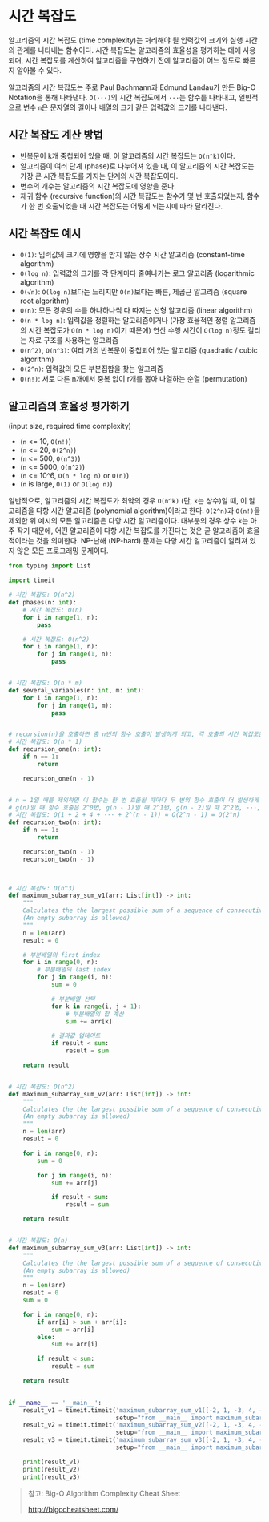 # 시간 복잡도

알고리즘의 시간 복잡도 (time complexity)는 처리해야 될 입력값의 크기와 실행 시간의 관계를 나타내는 함수이다.
시간 복잡도는 알고리즘의 효율성을 평가하는 데에 사용되며, 시간 복잡도를 계산하여 알고리즘을 구현하기 전에
알고리즘이 어느 정도로 빠른지 알아볼 수 있다.

알고리즘의 시간 복잡도는 주로 Paul Bachmann과 Edmund Landau가 만든 Big-O Notation을 통해 나타낸다.
`O(···)`의 시간 복잡도에서 `···`는 함수를 나타내고, 일반적으로 변수 `n`은 문자열의 길이나 배열의 크기 같은
입력값의 크기를 나타낸다.

## 시간 복잡도 계산 방법

- 반복문이 k개 중첩되어 있을 때, 이 알고리즘의 시간 복잡도는 `O(n^k)`이다.
- 알고리즘이 여러 단계 (phase)로 나누어져 있을 때, 이 알고리즘의 시간 복잡도는 가장 큰 시간 복잡도를 가지는 단계의
시간 복잡도이다.
- 변수의 개수는 알고리즘의 시간 복잡도에 영향을 준다.
- 재귀 함수 (recursive function)의 시간 복잡도는 함수가 몇 번 호출되었는지, 함수가 한 번
호출되었을 때 시간 복잡도는 어떻게 되는지에 따라 달라진다.

## 시간 복잡도 예시
- `O(1)`: 입력값의 크기에 영향을 받지 않는 상수 시간 알고리즘 (constant-time algorithm)
- `O(log n)`: 입력값의 크기를 각 단계마다 줄여나가는 로그 알고리즘 (logarithmic algorithm)
- `O(√n)`: `O(log n)`보다는 느리지만 `O(n)`보다는 빠른, 제곱근 알고리즘 (square root algorithm)
- `O(n)`: 모든 경우의 수를 하나하나씩 다 따지는 선형 알고리즘 (linear algorithm)
- `O(n * log n)`: 입력값을 정렬하는 알고리즘이거나 (가장 효율적인 정렬 알고리즘의 시간 복잡도가 `O(n * log n)`이기 때문에)
연산 수행 시간이 `O(log n)`정도 걸리는 자료 구조를 사용하는 알고리즘
- `O(n^2)`, `O(n^3)`: 여러 개의 반복문이 중첩되어 있는 알고리즘 (quadratic / cubic algorithm)
- `O(2^n)`: 입력값의 모든 부분집합을 찾는 알고리즘
- `O(n!)`: 서로 다른 n개에서 중복 없이 r개를 뽑아 나열하는 순열 (permutation)

## 알고리즘의 효율성 평가하기 
(input size, required time complexity)
- (`n` <= 10, `O(n!)`)
- (`n` <= 20, `O(2^n)`)
- (`n` <= 500, `O(n^3)`)
- (`n` <= 5000, `O(n^2)`)
- (`n` <= 10^6, `O(n * log n)` or `O(n)`)
- (`n` is large, `O(1)` or `O(log n)`)

일반적으로, 알고리즘의 시간 복잡도가 최악의 경우 `O(n^k)` (단, `k`는 상수)일 때, 이 알고리즘을 다항 시간 알고리즘
(polynomial algorithm)이라고 한다. `O(2^n)`과 `O(n!)`을 제외한 위 예시의 모든 알고리즘은 다항 시간 알고리즘이다.
대부분의 경우 상수 `k`는 아주 작기 때문에, 어떤 알고리즘이 다항 시간 복잡도를 가진다는 것은 곧 알고리즘이 효율적이라는
것을 의미한다. NP-난해 (NP-hard) 문제는 다항 시간 알고리즘이 알려져 있지 않은 모든 프로그래밍 문제이다.

```python
from typing import List

import timeit

# 시간 복잡도: O(n^2)
def phases(n: int):
    # 시간 복잡도: O(n)
    for i in range(1, n):
        pass

    # 시간 복잡도: O(n^2)
    for i in range(1, n):
        for j in range(1, n):
            pass


# 시간 복잡도: O(n * m)
def several_variables(n: int, m: int):
    for i in range(1, n):
        for j in range(1, m):
            pass


# recursion(n)을 호출하면 총 n번의 함수 호출이 발생하게 되고, 각 호출의 시간 복잡도는 O(1)이다.
# 시간 복잡도: O(n * 1)
def recursion_one(n: int):
    if n == 1:
        return

    recursion_one(n - 1)


# n = 1일 때를 제외하면 이 함수는 한 번 호출될 때마다 두 번의 함수 호출이 더 발생하게 된다.
# g(n)일 때 함수 호출은 2^0번, g(n - 1)일 때 2^1번, g(n - 2)일 때 2^2번, ···, g(1)일 때 2^(n - 1)번
# 시간 복잡도: O(1 + 2 + 4 + ··· + 2^(n - 1)) = O(2^n - 1) = O(2^n)
def recursion_two(n: int):
    if n == 1:
        return

    recursion_two(n - 1)
    recursion_two(n - 1)
	


# 시간 복잡도: O(n^3)
def maximum_subarray_sum_v1(arr: List[int]) -> int:
    """
    Calculates the the largest possible sum of a sequence of consecutive values in the array.
    (An empty subarray is allowed)
    """
    n = len(arr)
    result = 0

    # 부분배열의 first index
    for i in range(0, n):
        # 부분배열의 last index
        for j in range(i, n):
            sum = 0

            # 부분배열 선택
            for k in range(i, j + 1):
                # 부분배열의 합 계산
                sum += arr[k]

            # 결과값 업데이트
            if result < sum:
                result = sum

    return result


# 시간 복잡도: O(n^2)
def maximum_subarray_sum_v2(arr: List[int]) -> int:
    """
    Calculates the the largest possible sum of a sequence of consecutive values in the array.
    (An empty subarray is allowed)
    """
    n = len(arr)
    result = 0

    for i in range(0, n):
        sum = 0

        for j in range(i, n):
            sum += arr[j]

            if result < sum:
                result = sum

    return result


# 시간 복잡도: O(n)
def maximum_subarray_sum_v3(arr: List[int]) -> int:
    """
    Calculates the the largest possible sum of a sequence of consecutive values in the array.
    (An empty subarray is allowed)
    """
    n = len(arr)
    result = 0
    sum = 0

    for i in range(0, n):
        if arr[i] > sum + arr[i]:
            sum = arr[i]
        else:
            sum += arr[i]

        if result < sum:
            result = sum

    return result
	

if __name__ == '__main__':
    result_v1 = timeit.timeit('maximum_subarray_sum_v1([-2, 1, -3, 4, -1, 2, 1, -5, 4])',
                              setup="from __main__ import maximum_subarray_sum_v1", number=10000)
    result_v2 = timeit.timeit('maximum_subarray_sum_v2([-2, 1, -3, 4, -1, 2, 1, -5, 4])',
                              setup="from __main__ import maximum_subarray_sum_v2", number=10000)
    result_v3 = timeit.timeit('maximum_subarray_sum_v3([-2, 1, -3, 4, -1, 2, 1, -5, 4])',
                              setup="from __main__ import maximum_subarray_sum_v3", number=10000)

    print(result_v1)
    print(result_v2)
    print(result_v3)
```

> 참고: Big-O Algorithm Complexity Cheat Sheet
>
> http://bigocheatsheet.com/